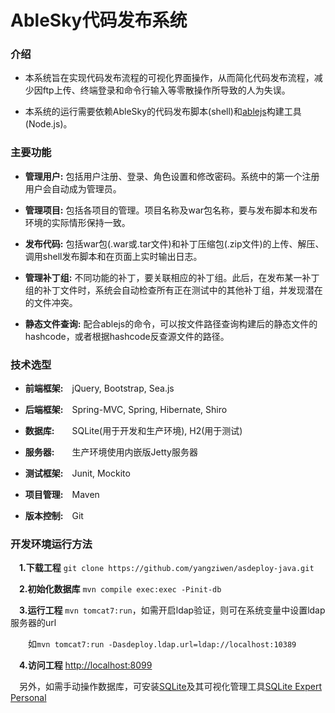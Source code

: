# AbleSky代码发布系统

### 介绍
- 本系统旨在实现代码发布流程的可视化界面操作，从而简化代码发布流程，减少因ftp上传、终端登录和命令行输入等零散操作所导致的人为失误。

- 本系统的运行需要依赖AbleSky的代码发布脚本(shell)和[ablejs](https://github.com/ablesky/ablejs)构建工具(Node.js)。

### 主要功能

- **管理用户:** 包括用户注册、登录、角色设置和修改密码。系统中的第一个注册用户会自动成为管理员。

- **管理项目:** 包括各项目的管理。项目名称及war包名称，要与发布脚本和发布环境的实际情形保持一致。

- **发布代码:** 包括war包(.war或.tar文件)和补丁压缩包(.zip文件)的上传、解压、调用shell发布脚本和在页面上实时输出日志。

- **管理补丁组:** 不同功能的补丁，要关联相应的补丁组。此后，在发布某一补丁组的补丁文件时，系统会自动检查所有正在测试中的其他补丁组，并发现潜在的文件冲突。

- **静态文件查询:** 配合ablejs的命令，可以按文件路径查询构建后的静态文件的hashcode，或者根据hashcode反查源文件的路径。

### 技术选型

- **前端框架:**&ensp;&ensp;jQuery, Bootstrap, Sea.js

- **后端框架:**&ensp;&ensp;Spring-MVC, Spring, Hibernate, Shiro

- **数据库:**&ensp;&ensp;&ensp;&ensp;SQLite(用于开发和生产环境), H2(用于测试)
 
- **服务器:**&ensp;&ensp;&ensp;&ensp;生产环境使用内嵌版Jetty服务器

- **测试框架:**&ensp;&ensp;Junit, Mockito

- **项目管理:**&ensp;&ensp;Maven

- **版本控制:**&ensp;&ensp;Git

### 开发环境运行方法

 &ensp;&ensp;**1.下载工程**  `git clone https://github.com/yangziwen/asdeploy-java.git`

 &ensp;&ensp;**2.初始化数据库**  `mvn compile exec:exec -Pinit-db`

 &ensp;&ensp;**3.运行工程**  `mvn tomcat7:run`，如需开启ldap验证，则可在系统变量中设置ldap服务器的url

 &ensp;&ensp;&ensp;&ensp;如`mvn tomcat7:run -Dasdeploy.ldap.url=ldap://localhost:10389`

 &ensp;&ensp;**4.访问工程** [http://localhost:8099](http://localhost:8099)

 &ensp;&ensp;另外，如需手动操作数据库，可安装[SQLite](http://www.sqlite.org/download.html)及其可视化管理工具[SQLite Expert Personal](http://www.sqliteexpert.com/download.html)
